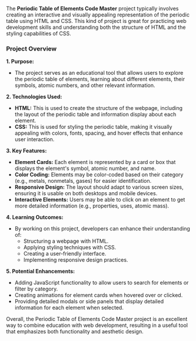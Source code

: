 The **Periodic Table of Elements Code Master** project typically involves creating an interactive and visually appealing representation of the periodic table using HTML and CSS. This kind of project is great for practicing web development skills and understanding both the structure of HTML and the styling capabilities of CSS.

### Project Overview

**1. Purpose:**
   - The project serves as an educational tool that allows users to explore the periodic table of elements, learning about different elements, their symbols, atomic numbers, and other relevant information.

**2. Technologies Used:**
   - **HTML:** This is used to create the structure of the webpage, including the layout of the periodic table and information display about each element.
   - **CSS:** This is used for styling the periodic table, making it visually appealing with colors, fonts, spacing, and hover effects that enhance user interaction.

**3. Key Features:**
   - **Element Cards:** Each element is represented by a card or box that displays the element's symbol, atomic number, and name.
   - **Color Coding:** Elements may be color-coded based on their category (e.g., metals, nonmetals, gases) for easier identification.
   - **Responsive Design:** The layout should adapt to various screen sizes, ensuring it is usable on both desktops and mobile devices.
   - **Interactive Elements:** Users may be able to click on an element to get more detailed information (e.g., properties, uses, atomic mass).

**4. Learning Outcomes:**
   - By working on this project, developers can enhance their understanding of:
     - Structuring a webpage with HTML.
     - Applying styling techniques with CSS.
     - Creating a user-friendly interface.
     - Implementing responsive design practices.

**5. Potential Enhancements:**
   - Adding JavaScript functionality to allow users to search for elements or filter by category.
   - Creating animations for element cards when hovered over or clicked.
   - Providing detailed modals or side panels that display detailed information for each element when selected.

Overall, the Periodic Table of Elements Code Master project is an excellent way to combine education with web development, resulting in a useful tool that emphasizes both functionality and aesthetic design.
